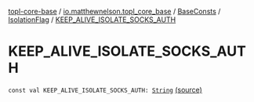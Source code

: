 [topl-core-base](../../../index.md) / [io.matthewnelson.topl_core_base](../../index.md) / [BaseConsts](../index.md) / [IsolationFlag](index.md) / [KEEP_ALIVE_ISOLATE_SOCKS_AUTH](./-k-e-e-p_-a-l-i-v-e_-i-s-o-l-a-t-e_-s-o-c-k-s_-a-u-t-h.md)

# KEEP_ALIVE_ISOLATE_SOCKS_AUTH

`const val KEEP_ALIVE_ISOLATE_SOCKS_AUTH: `[`String`](https://kotlinlang.org/api/latest/jvm/stdlib/kotlin/-string/index.html) [(source)](https://github.com/05nelsonm/TorOnionProxyLibrary-Android/blob/master/topl-core-base/src/main/java/io/matthewnelson/topl_core_base/BaseConsts.kt#L290)